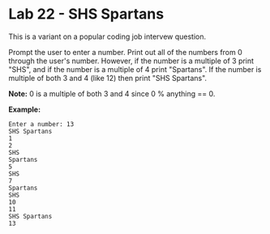 # Lab 22 - SHS Spartans

This is a variant on a popular coding job intervew question.

Prompt the user to enter a number.  Print out all of the numbers from 0 through the user's number.  However, if the number is a multiple of 3 print "SHS", and if the number is a multiple of 4 print "Spartans".  If the number is multiple of both 3 and 4 (like 12) then print "SHS Spartans".

**Note:**
0 is a multiple of both 3 and 4 since 0 % anything == 0.

**Example:**
```
Enter a number: 13
SHS Spartans
1
2
SHS
Spartans
5
SHS
7
Spartans
SHS
10
11
SHS Spartans
13
```